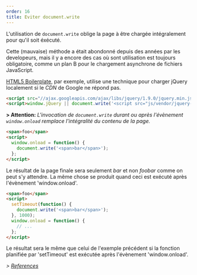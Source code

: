 ```yaml
---
order: 16
title: Eviter document.write
---
```


L'utilisation de `document.write` oblige la page à être chargée intégralement pour qu'il soit éxécuté.

Cette (mauvaise) méthode a était abondonné depuis des années par les developeurs, mais il y a encore des cas où sont utilisation est toujours obligatoire, comme un plan B pour le chargement asynchrone de fichiers JavaScript.

[HTML5 Boilerplate](https://github.com/h5bp/html5-boilerplate/), par exemple, utilise une technique pour charger jQuery localement si le *CDN* de Google ne répond pas.

```html
<script src="//ajax.googleapis.com/ajax/libs/jquery/1.9.0/jquery.min.js"></script>
<script>window.jQuery || document.write('<script src="js/vendor/jquery-1.9.0.min.js"><\/script>')</script>
```
**> Attention:** *L'invocation de `document.write` durant ou après l'évènement `window.onload` remplace l'intégralité du contenu de la page.*

```html
<span>foo</span>
<script>
  window.onload = function() {
    document.write('<span>bar</span>');
  };
</script>
```
Le résultat de la page finale sera seulement *bar* et non *foobar* comme on peut s'y attendre. La même chose se produit quand ceci est exécuté après l'évènement 'window.onload'.

```html
<span>foo</span>
<script>
  setTimeout(function() {
    document.write('<span>bar</span>');
  }, 1000);
  window.onload = function() {
    // ...
  };
</script>
```
Le résultat sera le même que celui de l'exemple précédent si la fonction planifiée par 'setTimeout' est exécutée après l'évènement 'window.onload'.

*> [References](https://github.com/zenorocha/browser-diet/wiki/References#avoid-documentwrite)*